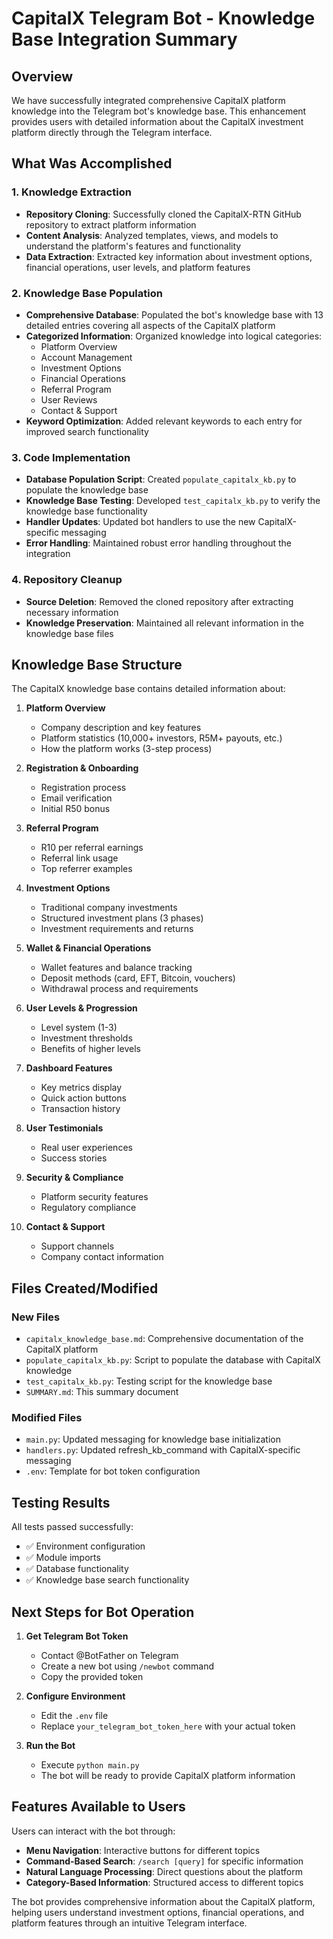 # CapitalX Telegram Bot - Knowledge Base Integration Summary

## Overview

We have successfully integrated comprehensive CapitalX platform knowledge into the Telegram bot's knowledge base. This enhancement provides users with detailed information about the CapitalX investment platform directly through the Telegram interface.

## What Was Accomplished

### 1. Knowledge Extraction
- **Repository Cloning**: Successfully cloned the CapitalX-RTN GitHub repository to extract platform information
- **Content Analysis**: Analyzed templates, views, and models to understand the platform's features and functionality
- **Data Extraction**: Extracted key information about investment options, financial operations, user levels, and platform features

### 2. Knowledge Base Population
- **Comprehensive Database**: Populated the bot's knowledge base with 13 detailed entries covering all aspects of the CapitalX platform
- **Categorized Information**: Organized knowledge into logical categories:
  - Platform Overview
  - Account Management
  - Investment Options
  - Financial Operations
  - Referral Program
  - User Reviews
  - Contact & Support
- **Keyword Optimization**: Added relevant keywords to each entry for improved search functionality

### 3. Code Implementation
- **Database Population Script**: Created `populate_capitalx_kb.py` to populate the knowledge base
- **Knowledge Base Testing**: Developed `test_capitalx_kb.py` to verify the knowledge base functionality
- **Handler Updates**: Updated bot handlers to use the new CapitalX-specific messaging
- **Error Handling**: Maintained robust error handling throughout the integration

### 4. Repository Cleanup
- **Source Deletion**: Removed the cloned repository after extracting necessary information
- **Knowledge Preservation**: Maintained all relevant information in the knowledge base files

## Knowledge Base Structure

The CapitalX knowledge base contains detailed information about:

1. **Platform Overview**
   - Company description and key features
   - Platform statistics (10,000+ investors, R5M+ payouts, etc.)
   - How the platform works (3-step process)

2. **Registration & Onboarding**
   - Registration process
   - Email verification
   - Initial R50 bonus

3. **Referral Program**
   - R10 per referral earnings
   - Referral link usage
   - Top referrer examples

4. **Investment Options**
   - Traditional company investments
   - Structured investment plans (3 phases)
   - Investment requirements and returns

5. **Wallet & Financial Operations**
   - Wallet features and balance tracking
   - Deposit methods (card, EFT, Bitcoin, vouchers)
   - Withdrawal process and requirements

6. **User Levels & Progression**
   - Level system (1-3)
   - Investment thresholds
   - Benefits of higher levels

7. **Dashboard Features**
   - Key metrics display
   - Quick action buttons
   - Transaction history

8. **User Testimonials**
   - Real user experiences
   - Success stories

9. **Security & Compliance**
   - Platform security features
   - Regulatory compliance

10. **Contact & Support**
    - Support channels
    - Company contact information

## Files Created/Modified

### New Files
- `capitalx_knowledge_base.md`: Comprehensive documentation of the CapitalX platform
- `populate_capitalx_kb.py`: Script to populate the database with CapitalX knowledge
- `test_capitalx_kb.py`: Testing script for the knowledge base
- `SUMMARY.md`: This summary document

### Modified Files
- `main.py`: Updated messaging for knowledge base initialization
- `handlers.py`: Updated refresh_kb_command with CapitalX-specific messaging
- `.env`: Template for bot token configuration

## Testing Results

All tests passed successfully:
- ✅ Environment configuration
- ✅ Module imports
- ✅ Database functionality
- ✅ Knowledge base search functionality

## Next Steps for Bot Operation

1. **Get Telegram Bot Token**
   - Contact @BotFather on Telegram
   - Create a new bot using `/newbot` command
   - Copy the provided token

2. **Configure Environment**
   - Edit the `.env` file
   - Replace `your_telegram_bot_token_here` with your actual token

3. **Run the Bot**
   - Execute `python main.py`
   - The bot will be ready to provide CapitalX platform information

## Features Available to Users

Users can interact with the bot through:
- **Menu Navigation**: Interactive buttons for different topics
- **Command-Based Search**: `/search [query]` for specific information
- **Natural Language Processing**: Direct questions about the platform
- **Category-Based Information**: Structured access to different topics

The bot provides comprehensive information about the CapitalX platform, helping users understand investment options, financial operations, and platform features through an intuitive Telegram interface.